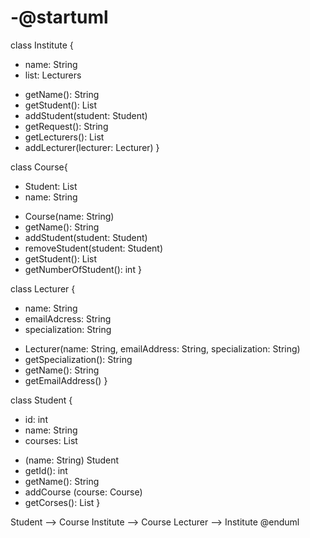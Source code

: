 # -@startuml
class Institute { 
- name: String
- list: Lecturers
+ getName(): String
+ getStudent(): List
+ addStudent(student: Student)
+ getRequest(): String 
+ getLecturers(): List 
+ addLecturer(lecturer: Lecturer) 
} 

class Course{ 
- Student: List 
- name: String 
+ Course(name: String)
+ getName(): String 
+ addStudent(student: Student) 
+ removeStudent(student: Student)
+ getStudent(): List
+ getNumberOfStudent(): int 
} 

class Lecturer { 
- name: String 
- emailAdcress: String 
- specialization: String 
+ Lecturer(name: String, emailAddress: String, specialization: String)
+ getSpecialization(): String
+ getName(): String
+ getEmailAddress() 
} 

class Student {
- id: int
- name: String
- courses: List<Course>
+ (name: String) Student
+ getId(): int
+ getName(): String
+ addCourse (course: Course)
+ getCorses(): List<Course>
}

Student --> Course
Institute --> Course
Lecturer --> Institute
@enduml
